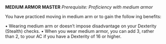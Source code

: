 __**MEDIUM ARMOR MASTER**__
*Prerequisite: Proficiency with medium armor*

You have practiced moving in medium arm or to gain the follow ing benefits:

• Wearing medium arm or doesn’t impose disadvantage on your Dexterity (Stealth) checks.
• When you wear medium armor, you can add 3, rather than 2, to your AC if you have a Dexterity of 16 or higher.